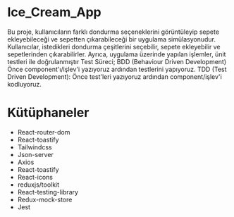 # Ice_Cream_App

Bu proje, kullanıcıların farklı dondurma seçeneklerini görüntüleyip sepete ekleyebileceği ve sepetten çıkarabileceği bir uygulama simülasyonudur. 
Kullanıcılar, istedikleri dondurma çeşitlerini seçebilir, sepete ekleyebilir ve sepetlerinden çıkarabilirler. 
Ayrıca, uygulama üzerinde yapılan işlemler, ünit testleri ile doğrulanmıştır
Test Süreci;
BDD (Behaviour Driven Development)
Önce component'ı/işlev'i yazıyoruz ardından testlerini yapıyoruz.
TDD (Test Driven Development):
Önce test'leri yazıyoruz ardından component/işlev'i kodluyoruz.



# Kütüphaneler

* React-router-dom
* React-toastify
* Tailwindcss
* Json-server
* Axios
* React-toastify
* React-icons
* reduxjs/toolkit
* React-testing-library
* Redux-mock-store
* Jest



